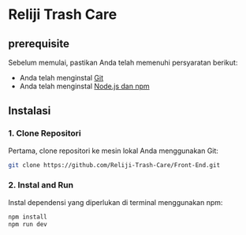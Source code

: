 # Reliji Trash Care

## prerequisite

Sebelum memulai, pastikan Anda telah memenuhi persyaratan berikut:
- Anda telah menginstal [Git](https://git-scm.com/)
- Anda telah menginstal [Node.js dan npm](https://nodejs.org/)

## Instalasi

### 1. Clone Repositori

Pertama, clone repositori ke mesin lokal Anda menggunakan Git:

```bash
git clone https://github.com/Reliji-Trash-Care/Front-End.git
```

### 2. Instal and Run

Instal dependensi yang diperlukan di terminal menggunakan npm:

```bash
npm install
npm run dev
```

